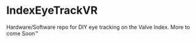 # IndexEyeTrackVR
Hardware/Software repo for DIY eye tracking on the Valve Index. More to come Soon:tm:
